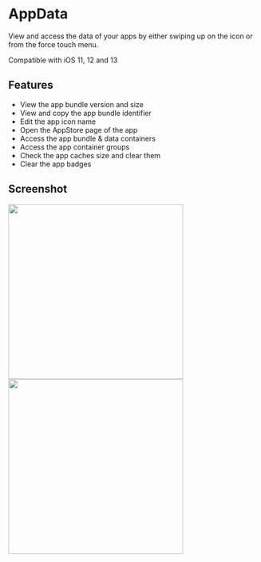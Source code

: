 # AppData

View and access the data of your apps by either swiping up on the icon or from the force touch menu.

Compatible with iOS 11, 12 and 13

## Features
<ul>
    <li>View the app bundle version and size</li>
    <li>View and copy the app bundle identifier</li>
    <li>Edit the app icon name</li>
    <li>Open the AppStore page of the app</li>
    <li>Access the app bundle & data containers</li>
    <li>Access the app container groups</li>
    <li>Check the app caches size and clear them</li>
    <li>Clear the app badges</li>
</ul>

## Screenshot

<img src="https://raw.githubusercontent.com/FouadRaheb/AppData/master/Screenshots/1.jpg" width="350"> <img src="https://raw.githubusercontent.com/FouadRaheb/AppData/master/Screenshots/2.jpg" width="350">
